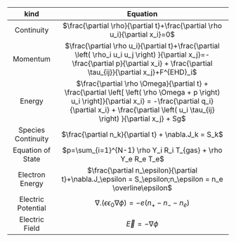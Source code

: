 
|kind|Equation|
|:-----------:|:------------:|
| Continuity | $\frac{\partial \rho}{\partial t}+\frac{\partial \rho u_i}{\partial x_i}=0$ |
| Momentum | $\frac{\partial \rho u_i}{\partial t}+\frac{\partial \left( \rho_i u_i u_j \right) }{\partial x_j}=-\frac{\partial p}{\partial x_i} + \frac{\partial \tau_{ij}}{\partial x_j}+F^{EHD}_i$ |
| Energy | $\frac{\partial \rho \Omega}{\partial t} + \frac{\partial \left[ \left( \rho \Omega + p \right) u_i \right]}{\partial x_i} = -\frac{\partial q_i}{\partial x_i} + \frac{\partial \left( u_i \tau_{ij} \right) }{\partial x_j} + Sg$ |
| Species Continuity | $\frac{\partial n_k}{\partial t} + \nabla.J_k = S_k$ |
| Equation of State | $p=\sum_{i=1}^{N-1} \rho Y_i R_i T_{gas} + \rho Y_e R_e T_e$ |
| Electron Energy | $\frac{\partial n_\epsilon}{\partial t}+\nabla.J_\epsilon = S_\epsilon;n_\epsilon = n_e \overline\epsilon$ |
| Electric Potential | $\nabla . \left( \epsilon \epsilon_0 \nabla \phi \right) = - e \left( n_+ - n_- - n_e \right)$ |
| Electric Field | $\overrightarrow{E} = -\nabla \phi$ |
